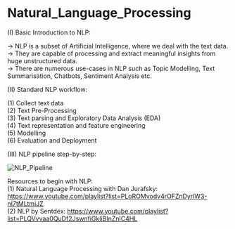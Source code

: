 # Natural_Language_Processing

(I) Basic Introduction to NLP:

-> NLP is a subset of Artificial Intelligence, where we deal with the text data. <br>
-> They are capable of processing and extract meaningful insights from huge unstructured data. <br>
-> There are numerous use-cases in NLP such as Topic Modelling, Text Summarisation, Chatbots, Sentiment Analysis etc. <br>

(II) Standard NLP workflow: <br>

(1) Collect text data <br>
(2) Text Pre-Processing <br>
(3) Text parsing and Exploratory Data Analysis (EDA) <br>
(4) Text representation and feature engineering <br>
(5) Modelling <br>
(6) Evaluation and Deployment <br>

(III) NLP pipeline step-by-step: <br>

![NLP_Pipeline](https://user-images.githubusercontent.com/30742445/143895085-97873d3c-dfce-4be4-9b15-d7171a959c56.png) <br>

Resources to begin with NLP: <br>
(1) Natural Language Processing with Dan Jurafsky: https://www.youtube.com/playlist?list=PLoROMvodv4rOFZnDyrlW3-nI7tMLtmiJZ <br>
(2) NLP by Sentdex: https://www.youtube.com/playlist?list=PLQVvvaa0QuDf2JswnfiGkliBInZnIC4HL
